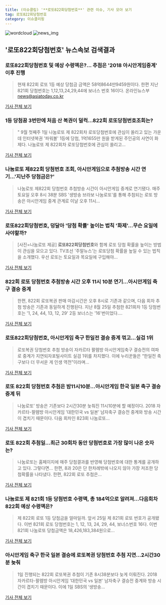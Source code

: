 ```yaml
---
title: (이슈클립) '**로또822회당첨번호**' 관련 이슈, 기사 모아 보기
tag: 로또822회당첨번호
category: 이슈클리핑
---
```

![wordcloud](https://s3.ap-northeast-2.amazonaws.com/lyrics101-wordcloud/2018-09-01-1535812648.png)
![news_img](https://user-images.githubusercontent.com/42597476/44507050-1206f400-a6e4-11e8-8d98-7ffbfebb353f.png)
## **'**로또822회당첨번호**'** 뉴스속보 검색결과
### **로또822회당첨번호** 및 예상 수령액은?… 추점은 '2018 아시안게임중계' 이후 진행

>현재 822회 로또 1등 예상 당첨금 금액은 58억8644만9459원이다. 한편 지난 821회 당첨번호는 1,12,13,24,29,44에 보너스 번호 16이다. 온라인뉴스부 news@asiatoday.co.kr

<a href="http://www.asiatoday.co.kr/view.php?key=20180901002139563" target="_blank">기사 전체 보기</a>

### 1등 당첨꿈 3번만에 처음 산 복권이 덜컥…822회 로또당첨번호조회는?

>" 9월 첫째주 1일 나눔로또 제 822회차 로또당첨번호에 관심이 쏠리고 있는 가운데 인터넷복권 '파워볼' 1등에 당첨, 1억1655만 원을 받게된 주인공의 사연이 화제다. 나눔로또 제 822회차 로또당첨번호에 관심이 쏠리고...

<a href="http://www.mediapen.com/news/view/379784" target="_blank">기사 전체 보기</a>

### 나눔로또 제822회 당첨번호 조회, 아시안게임으로 추첨방송 시간 연기…'지난주 당첨금은?'

>나눔로또 제822회 당첨번호 추첨방송 시간이 아시안게임 중계로 연기됐다. 매주 토요일 오후 8시 38분 SBS '생방송 브라보 나눔로또'를 통해 추첨되는 로또 방송은 아시안게임 중계 관계로 이날 오후 11시...

<a href="http://www.topstarnews.net/news/articleView.html?idxno=475027" target="_blank">기사 전체 보기</a>

### **로또822회당첨번호**, 덩달아 '당첨 확률' 높이는 법칙 '화제'…무슨 요일에 사야할까?

>[사진=나눔로또 제공] **로또822회당첨번호**와 함께 로또 당첨 확률을 높이는 방법이 관심을 모으고 있다. TV조선 '주말뉴스'는 로또당첨 확률을 높일 수 있는 법칙을 소개했다. 우선 로또는 토요일과 목요일에 구입해야...

<a href="http://www.wikileaks-kr.org/news/articleView.html?idxno=33613" target="_blank">기사 전체 보기</a>

### 822회 로또 당첨번호 추첨방송 시간 오후 11시 10분 연기…아시안게임 축구 결승 중계

>한편, 822회 로또복권 판매 마감시간은 오후 8시로 기존과 같으며, 다음 회차 추첨 방송은 기존과 동일하게 진행된다. 지난 8월 25일 추첨한 821회차 1등 당첨번호는 '1, 24, 44, 13, 12, 29' 2등 보너스는 '16'번이었다....

<a href="http://news20.busan.com/controller/newsController.jsp?newsId=20180901000098" target="_blank">기사 전체 보기</a>

### **로또822회당첨번호**, 아시안게임 축구 한일전 결승 중계 꺾고...실검 1위

>로또복권 당첨번호 추첨 방송이 자카르타 팔렘방 아시안게임축구 결승전의 여파로 중계가 지연되자포털사이트 실검 1위를 차지했다. 이에 누리꾼들은 “한일전 축구보다 더 무서운 게 인생 역전”이라며...

<a href="http://www.kookje.co.kr/news2011/asp/newsbody.asp?code=0600&key=20180901.99099000116" target="_blank">기사 전체 보기</a>

### 로또 822회 당첨번호 추첨은 밤11시10분...아시안게임 한국 일본 축구 결승 중계 뒤

>나눔로또’ 방송은 기존보다 2시간30분 늦춰진 11시10분에 할 예정이다. 2018 자카르타-팔렘방 아시안게임 ’대한민국 vs 일본’ 남자축구 결승전 중계와 방송 시간이 겹치기 때문이다. 다음 회차인 823회 나눔로또...

<a href="http://www.kookje.co.kr/news2011/asp/newsbody.asp?code=0600&key=20180901.99099000109" target="_blank">기사 전체 보기</a>

### 로또 822회 추첨일…최근 30회차 동안 당첨번호로 가장 많이 나온 숫자는?

>나눔로또는 홈페이지에 매주 당첨결과를 반영해 당첨번호에 대한 통계를 공개하고 있다. 그렇다면... 한편, 8과 20은 단 한차례밖에 나오지 않아 가장 저조한 당첨확률을 나타냈다. 한편, 822회 로또 추첨은...

<a href="http://www.newsworks.co.kr/news/articleView.html?idxno=212063" target="_blank">기사 전체 보기</a>

### 나눔로또 제 821회 1등 당첨번호 수령액, 총 184억으로 알려져…다음회차 822회 예상 수령액은?

>제 822회 로또 1등 당첨금을 얼마일까. 앞서 25일 제 821회 로또 번호가 공개됐다. 이번 821회 로또 당첨번호는 1, 12, 13, 24, 29, 44, 보너스번호 16다. 이번 821회 나눔로또 당첨금액은 18,426,183,384원으로...

<a href="http://www.topstarnews.net/news/articleView.html?idxno=473908" target="_blank">기사 전체 보기</a>

### 아시안게임 축구 한국 일본 결승에 로또복권 당첨번호 추첨 지연...2시간30분 늦춰

>1일 진행되는 822회 로또복권 추첨이 기존 8시38분보다 늦게 이뤄진다. 2018 자카르타-팔렘방 아시안게임 ’대한민국 vs 일본’ 남자축구 결승전 중계와 방송 시간이 겹치기 때문이다. 이에 1일 SBS의 ‘생방송...

<a href="http://www.kookje.co.kr/news2011/asp/newsbody.asp?code=0600&key=20180901.99099000054" target="_blank">기사 전체 보기</a>


